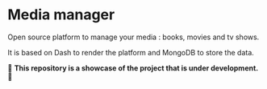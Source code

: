 # Media manager 

Open source platform to manage your media : books, movies and tv shows.

It is based on Dash to render the platform and MongoDB to store the data.

🚧 __This repository is a showcase of the project that is under development.__ 🚧
